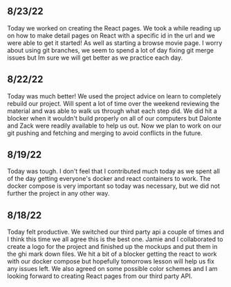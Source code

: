 ## 8/23/22
Today we worked on creating the React pages. We took a while reading up on how to make detail pages on React with a specific id in the url and we were able to get it started! As well as starting a browse movie page. I worry about using git branches, we seem to spend a lot of day fixing git merge issues but Im sure we will get better as we practice each day. 

## 8/22/22
Today was much better! We used the project advice on learn to completely rebuild our project. Will spent a lot of time over the weekend reviewing the material and was able to walk us through what each step did. We did hit a blocker when it wouldn't build properly on all of our computers but Dalonte and Zack were readily available to help us out. Now we plan to work on our git pushing and fetching and merging to avoid conflicts in the future.

## 8/19/22
Today was tough. I don't feel that I contributed much today as we spent all of the day getting everyone's docker and react containers to work. The docker compose is very important so today was necessary, but we did not further the project in any other way.

## 8/18/22
Today felt productive. We switched our third party api a couple of times and I think this time we all agree this is the best one. Jamie and I collaborated to create a logo for the project and finished up the mockups and put them in the ghi mark down files. We hit a bit of a blocker getting the react to work with our docker compose but hopefully tomorrows lesson will help us fix any issues left. We also agreed on some possible color schemes and I am looking forward to creating React pages from our third party API.

